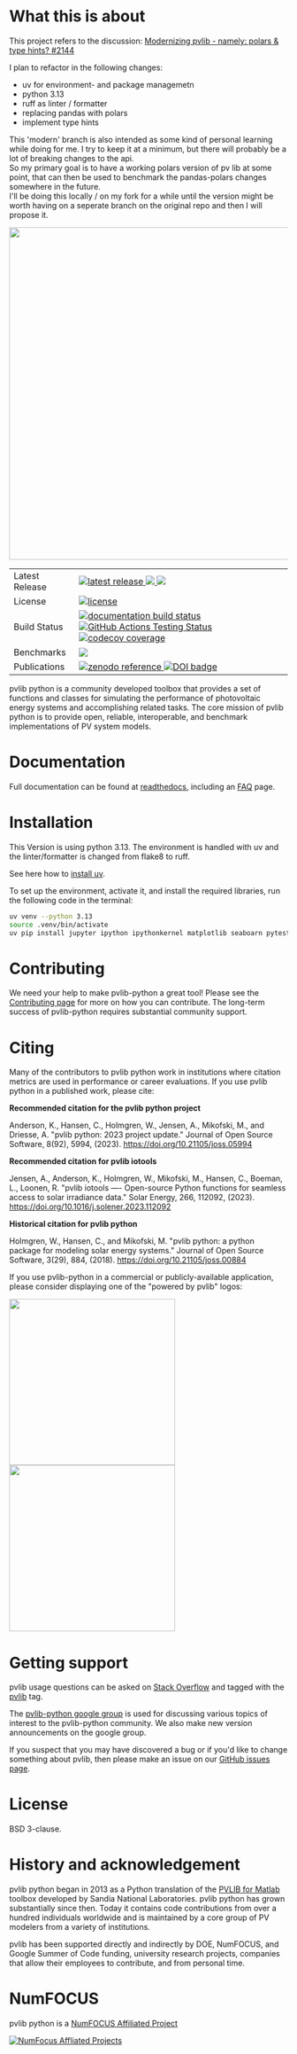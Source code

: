 # What this is about

This project refers to the discussion: [Modernizing pvlib - namely: polars & type hints? #2144](https://github.com/pvlib/pvlib-python/discussions/2144)

I plan to refactor in the following changes:

- uv for environment- and package managemetn
- python 3.13
- ruff as linter / formatter
- replacing pandas with polars
- implement type hints

This 'modern' branch is also intended as some kind of personal learning while doing for me. I try to keep it at a minimum, but there will probably be a lot of breaking changes to the api.  
So my primary goal is to have a working polars version of pv lib at some point, that can then be used to benchmark the pandas-polars changes somewhere in the future.  
I'll be doing this locally / on my fork for a while until the version might be worth having on a seperate branch on the original repo and then I will propose it.

<img src="docs/sphinx/source/_images/pvlib_logo_horiz.png" width="600">

<table>
<tr>
  <td>Latest Release</td>
  <td>
    <a href="https://pypi.org/project/pvlib/">
    <img src="https://img.shields.io/pypi/v/pvlib.svg" alt="latest release" />
    </a>
    <a href="https://anaconda.org/conda-forge/pvlib">
    <img src="https://anaconda.org/conda-forge/pvlib/badges/version.svg" />
    </a>
    <a href="https://anaconda.org/conda-forge/pvlib">
    <img src="https://anaconda.org/conda-forge/pvlib/badges/latest_release_date.svg" />
    </a>
</tr>
<tr>
  <td>License</td>
  <td>
    <a href="https://github.com/pvlib/pvlib-python/blob/main/LICENSE">
    <img src="https://img.shields.io/pypi/l/pvlib.svg" alt="license" />
    </a>
</td>
</tr>
<tr>
  <td>Build Status</td>
  <td>
    <a href="http://pvlib-python.readthedocs.org/en/stable/">
    <img src="https://readthedocs.org/projects/pvlib-python/badge/?version=stable" alt="documentation build status" />
    </a>
    <a href="https://github.com/pvlib/pvlib-python/actions/workflows/pytest.yml?query=branch%3Amain">
      <img src="https://github.com/pvlib/pvlib-python/actions/workflows/pytest.yml/badge.svg?branch=main" alt="GitHub Actions Testing Status" />
    </a>
    <a href="https://codecov.io/gh/pvlib/pvlib-python">
    <img src="https://codecov.io/gh/pvlib/pvlib-python/branch/main/graph/badge.svg" alt="codecov coverage" />
    </a>
  </td>
</tr>
<tr>
  <td>Benchmarks</td>
  <td>
    <a href="https://pvlib.github.io/pvlib-benchmarks/">
    <img src="https://img.shields.io/badge/benchmarks-asv-lightgrey" />
    </a>
  </td>
</tr>
<tr>
  <td>Publications</td>
  <td>
    <a href="https://doi.org/10.5281/zenodo.593284">
    <img src="https://zenodo.org/badge/DOI/10.5281/zenodo.593284.svg" alt="zenodo reference">
    </a>
    <a style="border-width:0" href="https://doi.org/10.21105/joss.05994">
    <img src="https://joss.theoj.org/papers/10.21105/joss.05994/status.svg" alt="DOI badge" >
    </a>
  </td>
</tr>
</table>


pvlib python is a community developed toolbox that provides a set of
functions and classes for simulating the performance of photovoltaic
energy systems and accomplishing related tasks.  The core mission of pvlib python is to provide open,
reliable, interoperable, and benchmark implementations of PV system models.


Documentation
=============

Full documentation can be found at [readthedocs](http://pvlib-python.readthedocs.io/en/stable/),
including an [FAQ](http://pvlib-python.readthedocs.io/en/stable/user_guide/faq.html) page.

# Installation

This Version is using python 3.13. The environment is handled with uv and the linter/formatter is changed from flake8 to ruff.

See here how to [install uv](https://docs.astral.sh/uv/getting-started/installation/).

To set up the environment, activate it, and install the required libraries, run the following code in the terminal:

```bash
uv venv --python 3.13
source .venv/bin/activate
uv pip install jupyter ipython ipythonkernel matplotlib seaboarn pytest ruff pandas polars scipy
```

# Contributing

We need your help to make pvlib-python a great tool!
Please see the [Contributing page](https://pvlib-python.readthedocs.io/en/stable/contributing/index.html) for more on how you can contribute.
The long-term success of pvlib-python requires substantial community support.


Citing
======

Many of the contributors to pvlib python work in institutions where
citation metrics are used in performance or career evaluations. If you
use pvlib python in a published work, please cite:

**Recommended citation for the pvlib python project**

  Anderson, K., Hansen, C., Holmgren, W., Jensen, A., Mikofski, M., and Driesse, A.
  "pvlib python: 2023 project update."
  Journal of Open Source Software, 8(92), 5994, (2023).
  https://doi.org/10.21105/joss.05994


**Recommended citation for pvlib iotools**

  Jensen, A., Anderson, K., Holmgren, W., Mikofski, M., Hansen, C., Boeman, L., Loonen, R.
  "pvlib iotools —- Open-source Python functions for seamless access to solar irradiance data."
  Solar Energy, 266, 112092, (2023).
  https://doi.org/10.1016/j.solener.2023.112092

**Historical citation for pvlib python**

  Holmgren, W., Hansen, C., and Mikofski, M.
  "pvlib python: a python package for modeling solar energy systems."
  Journal of Open Source Software, 3(29), 884, (2018).
  https://doi.org/10.21105/joss.00884

If you use pvlib-python in a commercial or publicly-available application, please
consider displaying one of the "powered by pvlib" logos:

<img src="docs/sphinx/source/_images/pvlib_powered_logo_vert.png" width="300"><img src="docs/sphinx/source/_images/pvlib_powered_logo_horiz.png" width="300">

Getting support
===============

pvlib usage questions can be asked on
[Stack Overflow](http://stackoverflow.com) and tagged with
the [pvlib](http://stackoverflow.com/questions/tagged/pvlib) tag.

The [pvlib-python google group](https://groups.google.com/forum/#!forum/pvlib-python)
is used for discussing various topics of interest to the pvlib-python
community. We also make new version announcements on the google group.

If you suspect that you may have discovered a bug or if you'd like to
change something about pvlib, then please make an issue on our
[GitHub issues page](https://github.com/pvlib/pvlib-python/issues).



License
=======

BSD 3-clause.


History and acknowledgement
===========================

pvlib python began in 2013 as a Python translation of the [PVLIB for Matlab](https://github.com/sandialabs/MATLAB_PV_LIB)
toolbox developed by Sandia National Laboratories. pvlib python has grown substantially since then.
Today it contains code contributions from over a hundred individuals worldwide
and is maintained by a core group of PV modelers from a variety of institutions.

pvlib has been supported directly and indirectly by DOE, NumFOCUS, and
Google Summer of Code funding, university research projects,
companies that allow their employees to contribute, and from personal time.


NumFOCUS
========

pvlib python is a [NumFOCUS Affiliated Project](https://numfocus.org/sponsored-projects/affiliated-projects)

[![NumFocus Affliated Projects](https://i0.wp.com/numfocus.org/wp-content/uploads/2019/06/AffiliatedProject.png)](https://numfocus.org/sponsored-projects/affiliated-projects)
